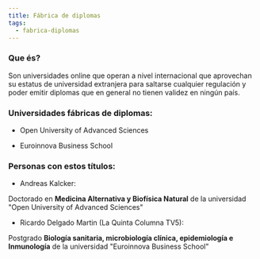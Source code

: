 ```yaml
---
title: Fábrica de diplomas
tags: 
  - fabrica-diplomas
---
```

### Que és?

Son universidades online que operan a nivel internacional que aprovechan su estatus de universidad extranjera para saltarse cualquier regulación y poder emitir diplomas que en general no tienen validez en ningún país.

### Universidades fábricas de diplomas:

- Open University of Advanced Sciences
<!-- ouas.org -->

- Euroinnova Business School

### Personas con estos títulos:

- Andreas Kalcker:
  
Doctorado en **Medicina Alternativa y Biofísica Natural** de la universidad "Open University of Advanced Sciences"

- Ricardo Delgado Martin (La Quinta Columna TV5):
  
Postgrado **Biología sanitaria, microbiología clínica, epidemiología e Inmunología** de la universidad "Euroinnova Business School"

